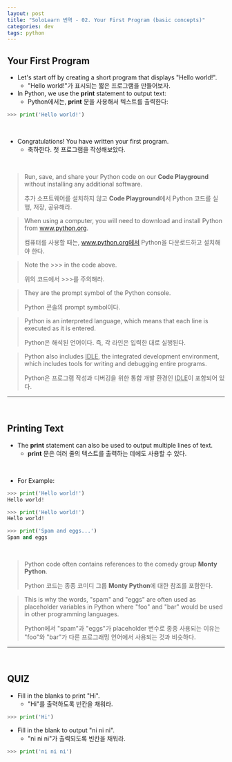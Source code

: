 ```yaml
---
layout: post
title: "SoloLearn 번역 - 02. Your First Program (basic concepts)"
categories: dev
tags: python
---
```


## Your First Program

- Let's start off by creating a short program that displays "Hello world!".
  - "Hello world!"가 표시되는 짧은 프로그램을 만들어보자.
- In Python, we use the **print** statement to output text:
  - Python에서는, **print** 문을 사용해서 텍스트를 출력한다:

```python
>>> print('Hello world!')
```

<br>

- Congratulations! You have written your first program.
  - 축하한다. 첫 프로그램을 작성해보았다.

<br>

> Run, save, and share your Python code on our **Code Playground** without installing any additional software.
>
> 추가 소프트웨어를 설치하지 않고 **Code Playground**에서 Python 코드를 실행, 저장, 공유해라.

> When using a computer, you will need to download and install Python from www.python.org.
>
> 컴퓨터를 사용할 때는, www.python.org에서 Python을 다운로드하고 설치해야 한다.

> Note the >>> in the code above.
>
> 위의 코드에서 >>>를 주의해라.

> They are the prompt symbol of the Python console.
>
> Python 콘솔의 prompt symbol이다.

> Python is an interpreted language, which means that each line is executed as it is entered.
>
> Python은 해석된 언어이다. 즉, 각 라인은 입력한 대로 실행된다.

> Python also includes <u>IDLE</u>, the integrated development environment, which includes tools for writing and debugging entire programs.
>
> Python은 프로그램 작성과 디버깅을 위한 통합 개발 환경인 <u>IDLE</u>이 포함되어 있다.

------

<br>

## Printing Text

- The **print** statement can also be used to output multiple lines of text.
  - **print** 문은 여러 줄의 텍스트를 출력하는 데에도 사용할 수 있다.

<br>

- For Example:

```python
>>> print('Hello world!')
Hello world!

>>> print('Hello world!')
Hello world!

>>> print('Spam and eggs...')
Spam and eggs
```

<br>

> Python code often contains references to the comedy group **Monty Python**.
>
> Python 코드는 종종 코미디 그룹 **Monty Python**에 대한 참조를 포함한다.

> This is why the words, "spam" and "eggs" are often used as placeholder variables in Python where "foo" and "bar" would be used in other programming languages.
>
> Python에서 "spam"과 "eggs"가 placeholder 변수로 종종 사용되는 이유는 "foo"와 "bar"가 다른 프로그래밍 언어에서 사용되는 것과 비슷하다.

------

<br>

## QUIZ

- Fill in the blanks to print "Hi".
  - "Hi"를 출력하도록 빈칸을 채워라.

```python
>>> print('Hi')
```

- Fill in the blank to output "ni ni ni".
  - "ni ni ni"가 출력되도록 빈칸을 채워라.

```python
>>> print('ni ni ni')
```

<br>